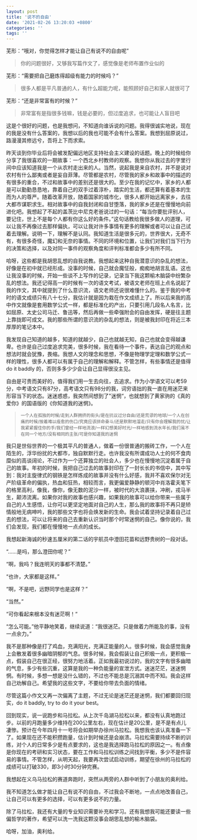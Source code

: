 ```yaml
---
layout: post
title: '说不的自由'
date: '2021-02-26 13:20:03 +0800'
categories: ''
tags: ''
---
```


芜形：“哦对，你觉得怎样才能让自己有说不的自由呢”

> 你的问题很好，又够我写篇作文了，感觉像是老师布置作业似的

芜形：“需要把自己磨炼得超级有能力的时候吗？”

> 很多人都是平凡普通的人，有什么超能力呢，能照顾好自己和家人就很可了

芜形：“还是非常富有的时候？”

> 非常富有是指很多钱嘛，钱是必要的，但过度追求，也可能让人盲目吧

这是个很好的问题，也是我想问，不知道向谁诉说的问题。我得很诚实地说，现在的我是没有什么答案的，我想以后的我也可能不会有什么答案。我想到屈原说过，路漫漫其修远兮，吾将上下而求索。

昨天谈到你毕业后将会被发配偏远地区支持社会主义建设的话题。晚上的时候给你分享了我很喜欢的一期故事：一个西北乡村教师的观察。我想你从我过去的字里行间中应该知道我是一个从农村走出来的人。当然，说起我是来自农村，并不是说对农村有什么鄙夷或者是妄自菲薄。尽管都是农村，尽管我的家乡和故事中的描述的有很多的重合，不过和故事中的差别还是很大的。至少在我的记忆中，家乡的人都是可以勤勤恳恳地，靠着自己的双手过着淳朴，踏实的生活，都还算有着基本的生而为人的尊严。随着改革开放，随着国家的城市化，很多人都开始远离家乡，去往大都市谋职求生。相对故事中的自我封闭和自甘堕落，我的家乡还是在慢慢地向前进化吧。我想起了不起的盖茨比中尼克老爸说过的一句话：“每当你要批评别人，要记住，世上不是每个人都有你这么好的条件。”这句话教给我很多做人的道理，可以让我不再像过去那样偏执，可以让我对许多事情有更多的理解或者可以让自己试着去理解。说明一下，理解不是认同。我知道生活是很多元的，世界很大，无奇不有，有很多奇怪，魔幻和无奈的事情。不同的环境和位置，让我们对我们当下行为的决策和选择，以及对同一事件的观察角度和评判标准都会多少有所不同。

哈呀，这些都是我胡思乱想的自我说教。我想起来这种自我潜意识的杂乱的想法，好像是在初中就已经形成。没事的时候，自己就会魔怔般，痴痴地胡言乱语。这也让我没事的时候，开始一些谈不上写作的记录，记录当下我这颗榆木脑袋中纷繁杂乱的想法。我还记得高一的时候有一次的语文考试，被语文老师在班上点名说起了我的作文，其中就提到了什么意识流，语文老师还说很难懂什么的。鉴于我的中考时的语文成绩只有八十七分，我估计就是因为栽在作文成绩上了。所以后来我的高中作文就像是套用数学公式一样，都是标准化的产出，只要引用几段名人名言，比如屈原、太史公司马迁、鲁迅等，然后再做一些牵强附会的自由发挥，硬是往主题上靠拢即可成文。我的那些所谓的意识流的杂乱的想法，则是被我封印在将近三本厚厚的笔记本中。

我发现自己知道的越多，知道的就越少，自己也就越无知，自己也就会变得越谦卑。也许是自己过度追求完美，很多时候，我在看待一个事件，表达自己的观点和想法时就会犹豫，畏缩。我想人文的理念和思想，不像是物理学定理和数学公式一样的理性，很多人都可以有属于自己的理解和解释。不管怎样，有些事情还是值得 do it baddly 的，否则多多少少会让自己显得很没主见。

自由是可贵而美好的，值得我们用一生去向往，去追求。作为小学语文可以考59分，中考语文只有87分，高考语文只有98分的我，词穷语拙的我一直在用迷茫来形容当下的状态。迷迷惑惑，我突然间想到了"迷惘“，也就想到了黄家驹的《真的爱你》的国语版的《你知道我的迷惘》。

> <small>一个人在孤独的时候/走到人群拥挤的街头/是在抗议过分自由/还是荒谬的地球/一个人在创痛的时候/按着难以痊愈的伤口/究竟应该拼命奋斗/还是默默地溜走/只有你会理解我的忧/让我紧紧握住你的手/我们曾经一样地流浪/一样幻想美好时光/一样地感到流水年长/我们虽不在同一个地方/没有相同的主张/可是你知道我的迷惘</small>

我只是世俗世界的一个极其平凡的普通人，做着一份很普通的搬砖工作，一个人在陌生的，浮华纷扰的大都市，独自默默行走。也许我没有所谓成功人士的何不食肉糜似的高谈阔论，不过作为一个还算独立的社会人，多少也在慢慢地沉淀着属于自己的故事。年初的时候，我把自己过去的故事封印在了一封长长的书信中，其中写到：我对主旋律式的钢铁是怎样炼成的故事并没有什么好感，我并不喜欢保尔对无产阶级革命的偏执，热血和狂热，相较而言，我更偏爱静静的顿河中肖洛霍夫笔下的格里高利，像我，像你，像无数的泥沙一样，被时代的大浪裹挟，冲刷，戎马半生，颠沛流离。如果你对我的故事也感兴趣，如果我的故事可以给你带来一些属于自己的人生感悟，让你可以更坚定地面对自己的人生，那么我的故事将不再只是矫情般地无病呻吟，我的那些文字也将会焕发新的生命。我会试着坚持记录着自己过去的想法，可以让将来的自己去重新认识当时那个时常迷惘的自己。像你说的，我们会发现，我们都在慢慢地一点点的成长。

我想起新海诚的秒速五厘米的第二话的宇航员中澄田花苗和远野贵树的一段对话。

“……是吗，那么澄田你呢？”

“啊，我吗？我连明天的事都不清楚。”

“也许，大家都是这样。”

“啊，不是吧，远野同学也是这样？”

“当然。”

“可你看起来根本没有迷茫啊！“

“怎么可能。”他平静地笑着，继续说道：“我很迷茫。只是做着力所能及的事，没有一点余力。”

我不是那种像是打了鸡血，充满阳光，充满正能量的人。很多时候，我会感觉我身上会散发着很多幽暗阴郁的气息。很多时候，我会假装让自己积极一点，更积极一点，假装自己在很正经，很努力地活着。正如我最初说过的，我的文字有很多幽暗的气息，多少有些沉重，这算是我的一种负能量的宣泄方式。迷迷茫茫，迷迷惘惘。有时候，多想一想是没什么错的，不过也不能总是沉溺其中而不知。我会这样自己劝解自己。希望我的这些文字，不要给你带去负面的情绪。

尽管这篇小作文又再一次偏离了主题，不过无论是迷茫还是迷惘，我们都要回归现实，do it baddly, try to do it your best。

回到现实，说一说跑步和马拉松。从上次千岛湖马拉松以来，都没有认真地跑过步。以前的月跑量多少维持在200公里左右，现在估计是20公里，是不是有点儿凄惨。预计在今年四月十一号将会如期举办徐州马拉松。我想我也该认真准备一下了。如果现在还不能积攒跑量，估计到时候还是会崩溃。马拉松需要持续不断的训练，对个人的日常多少是有点要求的，这也是我选择跑马拉松的原因之一。有点像是你现在的考研和实习状态，要在工作和马拉松训练之间找到平衡，多少不是件容易的事情。不管怎样，从明天起，我要再次尝试启动训练，期望在徐州的马拉松的成绩可以打破330，即3小时30分钟完赛。

我想起在义乌马拉松的赛道奔跑时，突然从两旁的人群中听到了小朋友的奥利给。

我不知道怎么做才能让自己有说不的自由，不过我会不断地，一点点地改善自己，让自己可以有更多的选择，可以有更多说不的力量。

除了马拉松，我还有大量的专业知识需要补充和学习。还有我想我可能还要读一些偏哲学的著作，希望可以洗一洗我这颗没事会胡思乱想的榆木脑袋。

哈呀，加油，奥利给。
